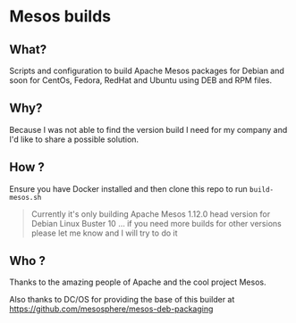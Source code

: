 # Mesos builds

## What?

Scripts and configuration to build Apache Mesos packages for Debian and soon for CentOs, Fedora, RedHat and Ubuntu using DEB and RPM files.

## Why?

Because I was not able to find the version build I need for my company and I'd like to share a possible solution.

## How ?

Ensure you have Docker installed and then clone this repo to run `build-mesos.sh`

> Currently it's only building Apache Mesos 1.12.0 head version for Debian Linux Buster 10 ... if you need more builds for other versions please let me know and I will try to do it

## Who ?

Thanks to the amazing people of Apache and the cool project Mesos.

Also thanks to DC/OS for providing the base of this builder at https://github.com/mesosphere/mesos-deb-packaging
